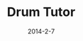 ---
layout: default
title: Drum Tutor
img: /img/drumtutor1.jpg
img2: /img/drumtutor2.jpg
date: 2014-2-7
modalId: 5
slug: drum-tutor
projectDate: May 2013
client: University
service: "App Development"

tools: ['Flash', 'Illustrator', 'Garageband']
values: [50,25,25]

brief: To create an interactive design that teaches the user how to do something.
execution: I decided to create an iPad application that teaches the user how to play the drums at a fundamental level. I chose this because I already had experience in teaching this instrument.<br>My app accomplished this through a variety of screens that started off by letting the user experiment with the different sounds each drum makes, then learning how to read music, then finally showing them more complicated beats.<br>What resulted was a fully functioning iPad app that met the brief and got high marks.
---